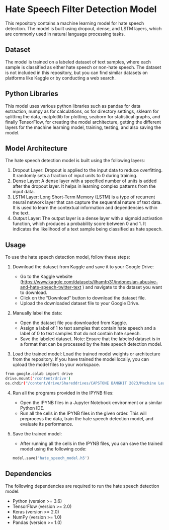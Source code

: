 # Hate Speech Filter Detection Model
This repository contains a machine learning model for hate speech detection. The model is built using dropout, dense, and LSTM layers, which are commonly used in natural language processing tasks.

## Dataset
The model is trained on a labeled dataset of text samples, where each sample is classified as either hate speech or non-hate speech. The dataset is not included in this repository, but you can find similar datasets on platforms like Kaggle or by conducting a web search.

## Python Libraries
This model uses various python libraries such as pandas for data extraction, numpy as for calculations, os for directory settings, sklearn for splitting the data, matplotlib for plotting, seaborn for statistical graphs, and finally TensorFlow, for creating the model architecture, getting the different layers for the machine learning model, training, testing, and also saving the model.

## Model Architecture
The hate speech detection model is built using the following layers:
1. Dropout Layer: Dropout is applied to the input data to reduce overfitting. It randomly sets a fraction of input units to 0 during training.
2. Dense Layer: A dense layer with a specified number of units is added after the dropout layer. It helps in learning complex patterns from the input data.
3. LSTM Layer: Long Short-Term Memory (LSTM) is a type of recurrent neural network layer that can capture the sequential nature of text data. It is used to learn the contextual information and dependencies within the text.
4. Output Layer: The output layer is a dense layer with a sigmoid activation function, which produces a probability score between 0 and 1. It indicates the likelihood of a text sample being classified as hate speech.

## Usage
To use the hate speech detection model, follow these steps:
1. Download the dataset from Kaggle and save it to your Google Drive:
   - Go to the Kaggle website (https://www.kaggle.com/datasets/ilhamfp31/indonesian-abusive-and-hate-speech-twitter-text ) and navigate to the dataset you want to download.
   - Click on the "Download" button to download the dataset file.
   - Upload the downloaded dataset file to your Google Drive.
2. Manually label the data:
   - Open the dataset file you downloaded from Kaggle.
   - Assign a label of 1 to text samples that contain hate speech and a label of 0 to text samples that do not contain hate speech.
   - Save the labeled dataset.
   Note: Ensure that the labeled dataset is in a format that can be processed by the hate speech detection model.

3. Load the trained model: Load the trained model weights or architecture from the repository. If you have trained the model locally, you can upload the model files to your workspace.
```bash
from google.colab import drive
drive.mount('/content/drive')
os.chdir("/content/drive/Shareddrives/CAPSTONE BANGKIT 2023/Machine Learning/Hate Speech 2")
```

4. Run all the programs provided in the IPYNB files:
   - Open the IPYNB files in a Jupyter Notebook environment or a similar Python IDE.
   - Run all the cells in the IPYNB files in the given order. This will preprocess the data, train the hate speech detection model, and evaluate its performance.

5. Save the trained model:
   - After running all the cells in the IPYNB files, you can save the trained model using the following code:

   ```python
   model.save('hate_speech_model.h5')
   ```
   
## Dependencies

The following dependencies are required to run the hate speech detection model:

- Python (version >= 3.6)
- TensorFlow (version >= 2.0)
- Keras (version >= 2.0)
- NumPy (version >= 1.0)
- Pandas (version >= 1.0)
